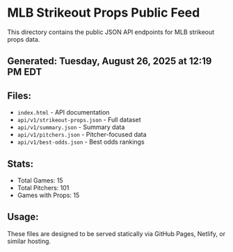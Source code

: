 # MLB Strikeout Props Public Feed

This directory contains the public JSON API endpoints for MLB strikeout props data.

## Generated: Tuesday, August 26, 2025 at 12:19 PM EDT

## Files:
- `index.html` - API documentation
- `api/v1/strikeout-props.json` - Full dataset
- `api/v1/summary.json` - Summary data
- `api/v1/pitchers.json` - Pitcher-focused data  
- `api/v1/best-odds.json` - Best odds rankings

## Stats:
- Total Games: 15
- Total Pitchers: 101
- Games with Props: 15

## Usage:
These files are designed to be served statically via GitHub Pages, Netlify, or similar hosting.
